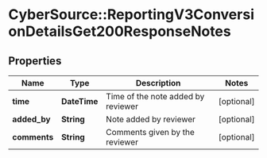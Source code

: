 # CyberSource::ReportingV3ConversionDetailsGet200ResponseNotes

## Properties
Name | Type | Description | Notes
------------ | ------------- | ------------- | -------------
**time** | **DateTime** | Time of the note added by reviewer | [optional] 
**added_by** | **String** | Note added by reviewer | [optional] 
**comments** | **String** | Comments given by the reviewer | [optional] 


